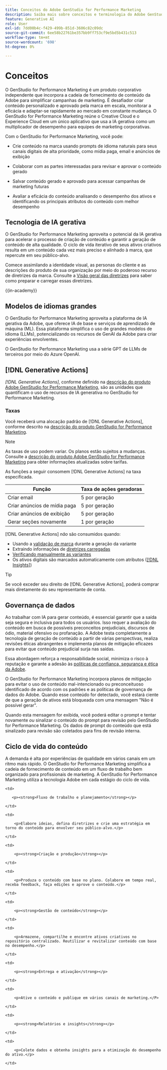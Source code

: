 ```yaml
---
title: Conceitos do Adobe GenStudio for Performance Marketing
description: Saiba mais sobre conceitos e terminologia do Adobe GenStudio for Performance Marketing.
feature: Generative AI
role: User
exl-id: 7dd00b4c-f429-499b-851d-3606c82c09dc
source-git-commit: 6ee58b22761be357bb9ff753cf9e5bd5b431c513
workflow-type: tm+mt
source-wordcount: '698'
ht-degree: 0%

---
```


# Conceitos 

O GenStudio for Performance Marketing é um produto corporativo independente que incorpora a cadeia de fornecimento de conteúdo da Adobe para simplificar campanhas de marketing. É desafiador criar conteúdo personalizado e aprovado pela marca em escala, monitorar a eficácia e adaptar-se rapidamente ao mercado em constante mudança. O GenStudio for Performance Marketing reúne o Creative Cloud e o Experience Cloud em um único aplicativo que usa a IA gerativa como um multiplicador de desempenho para equipes de marketing corporativas.

Com o GenStudio for Performance Marketing, você pode:

* Crie conteúdo na marca usando prompts de idioma naturais para seus canais digitais de alta prioridade, como mídia paga, email e anúncios de exibição

* Colaborar com as partes interessadas para revisar e aprovar o conteúdo gerado
* Salvar conteúdo gerado e aprovado para acessar campanhas de marketing futuras
* Avaliar a eficácia do conteúdo analisando o desempenho dos ativos e identificando os principais atributos do conteúdo com melhor desempenho

## Tecnologia de IA gerativa

O GenStudio for Performance Marketing aproveita o potencial da IA gerativa para acelerar o processo de criação de conteúdo e garantir a geração de conteúdo de alta qualidade. O ciclo de vida iterativo de seus ativos criativos resulta em um conteúdo cada vez mais preciso e alinhado à marca, que repercute em seu público-alvo.

Comece assimilando a identidade visual, as personas do cliente e as descrições do produto de sua organização por meio do poderoso recurso de diretrizes da marca. Consulte a [Visão geral das diretrizes](../user-guide/guidelines/overview.md) para saber como preparar e carregar essas diretrizes.

{{in-academy}}

## Modelos de idiomas grandes

O GenStudio for Performance Marketing aproveita a plataforma de IA gerativa da Adobe, que oferece IA de base e serviços de aprendizado de máquina (ML). Essa plataforma simplifica o uso de grandes modelos de idioma (LLMs), potencializando os recursos de GenAI da Adobe para criar experiências envolventes.

O GenStudio for Performance Marketing usa a série GPT de LLMs de terceiros por meio do Azure OpenAI.<!-- Claude, and Gemini models. -->

## [!DNL Generative Actions]

_[!DNL Generative Actions]_, conforme definido na [descrição do produto Adobe GenStudio for Performance Marketing](https://helpx.adobe.com/br/legal/product-descriptions/adobe-genstudio-for-performance-marketing---product-description.html), são as unidades que quantificam o uso de recursos de IA generativa no GenStudio for Performance Marketing.

<!-- Add example about usage mode?
Where users check how many generative actions they have left
How they re-up their genactions
If genactions roll over month to month or not -->

### Taxas

Você receberá uma alocação padrão de [!DNL Generative Actions], conforme descrito na [descrição do produto GenStudio for Performance Marketing](https://helpx.adobe.com/br/legal/product-descriptions/adobe-genstudio-for-performance-marketing---product-description.html).

>[!NOTE]
>
>As taxas de uso podem variar. Os planos estão sujeitos a mudanças. Consulte a [descrição do produto Adobe GenStudio for Performance Marketing](https://helpx.adobe.com/br/legal/product-descriptions/adobe-genstudio-for-performance-marketing---product-description.html) para obter informações atualizadas sobre tarifas.

As funções a seguir consomem [!DNL Generative Actions] na taxa especificada.

| Função | Taxa de ações geradoras |
| -----------------------  | ------------------ |
| Criar email | 5 por geração |
| Criar anúncios de mídia paga | 5 por geração |
| Criar anúncios de exibição | 5 por geração |
| Gerar seções novamente | 1 por geração |

<!-- | Generate on-brand images | 1 per prompt  |
| Translation              | 1 per prompt  |
| Video: ADLS              | 1 per prompt  |
| Video: TTS + Avatar      | 1 per prompt  | -->

[!DNL Generative Actions] _não_ são consumidos quando:

* Usando a [validação de marca](/help/user-guide/guidelines/brand-validation.md) durante a geração da variante
* Extraindo informações de [diretrizes carregadas](/help/user-guide/guidelines/add-guidelines.md)
* [Verificando manualmente as variantes](/help/user-guide/guidelines/brand-validation.md#improve-brand-alignment)
* Os ativos digitais são marcados automaticamente com atributos ([[!DNL Insights]](/help/user-guide/insights/overview.md))

>[!TIP]
>
>Se você exceder seu direito de [!DNL Generative Actions], poderá comprar mais diretamente do seu representante de conta.

## Governança de dados

Ao trabalhar com IA para gerar conteúdo, é essencial garantir que a saída seja segura e inclusiva para todos os usuários. Isso requer a avaliação do conteúdo em busca de possíveis preconceitos prejudiciais, discursos de ódio, material ofensivo ou profanação. A Adobe testa completamente a tecnologia de geração de conteúdo a partir de várias perspectivas, realiza revisões éticas abrangentes e implementa planos de mitigação eficazes para evitar que conteúdo prejudicial surja nas saídas.

Essa abordagem reforça a responsabilidade social, minimiza o risco à reputação e garante a adesão às [políticas de confiança, segurança e ética da Adobe](https://www.adobe.com/content/dam/cc/en/ai-ethics/pdfs/Adobe-AI-Ethics-Principles.pdf).

O GenStudio for Performance Marketing incorpora planos de mitigação para evitar o uso de conteúdo mal-intencionado ou preconceituoso identificado de acordo com os padrões e as políticas de governança de dados do Adobe. Quando esse conteúdo for detectado, você estará ciente de que a geração de ativos está bloqueada com uma mensagem &quot;Não é possível gerar&quot;.

Quando esta mensagem for exibida, você poderá editar o prompt e tentar novamente _ou_ sinalizar o conteúdo do prompt para revisão pelo GenStudio for Performance Marketing. Os dados de prompt do conteúdo que está sinalizado para revisão são coletados para fins de revisão interna.

## Ciclo de vida do conteúdo

A demanda é alta por experiências de qualidade em vários canais em um ritmo mais rápido. O GenStudio for Performance Marketing simplifica a cadeia de fornecimento de conteúdo em um fluxo de trabalho bem organizado para profissionais de marketing. A GenStudio for Performance Marketing utiliza a tecnologia Adobe em cada estágio do ciclo de vida.

<table style="table-layout:auto">

<tr style="border: 0;">

    <td>

       <p><strong>Fluxo de trabalho e planejamento</strong></p>

    </td>

    <td>

        <p>Elabore ideias, defina diretrizes e crie uma estratégia em torno do conteúdo para envolver seu público-alvo.</p>

    </td>

</tr>

<tr style="border: 0;">

    <td>

        <p><strong>Criação e produção</strong></p>

    </td>

    <td>

        <p>Produza o conteúdo com base no plano. Colabore em tempo real, receba feedback, faça edições e aprove o conteúdo.</p>

    </td>

</tr>

<tr style="border: 0;">

    <td>

        <p><strong>Gestão de conteúdo</strong></p>

    </td>

    <td>

        <p>Armazene, compartilhe e encontre ativos criativos no repositório centralizado. Reutilizar e revitalizar conteúdo com base no desempenho.</p>

    </td>

</tr>

<tr style="border: 0;">

    <td>

        <p><strong>Entrega e ativação</strong></p>

    </td>

    <td>

        <p>Ative o conteúdo e publique em vários canais de marketing.</P>

    </td>

</tr>

<tr style="border: 0;">

    <td>

        <p><strong>Relatórios e insights</strong></p>

    </td>

    <td>

        <p>Colete dados e obtenha insights para a otimização do desempenho do ativo.</p>

    </td>

</tr>

</table>
